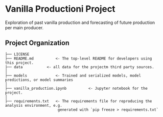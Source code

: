 Vanilla Productioni Project
==============================

Exploration of past vanilla production and forecasting of future production per main producer.

Project Organization
--------------------

    ├── LICENSE
    ├── README.md          <- The top-level README for developers using this project.
    ├── data       	   <- all data for the projectm third party sources.
    │
    ├── models             <- Trained and serialized models, model predictions, or model summaries
    │
    ├── vanilla_production.ipynb          <- Jupyter notebook for the project.
    │
    ├── requirements.txt   <- The requirements file for reproducing the analysis environment, e.g.
                           	generated with `pip freeze > requirements.txt`
